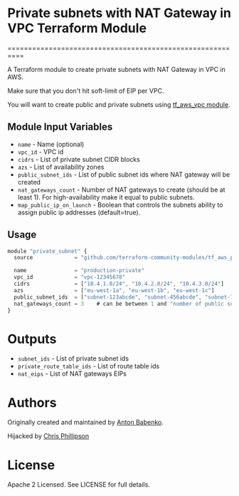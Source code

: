# Private subnets with NAT Gateway in VPC Terraform Module
==========================================================

A Terraform module to create private subnets with NAT Gateway in VPC in AWS.

Make sure that you don't hit soft-limit of EIP per VPC.

You will want to create public and private subnets using [tf_aws_vpc module](https://github.com/terraform-community-modules/tf_aws_vpc).


Module Input Variables
----------------------

- `name` - Name (optional)
- `vpc_id` - VPC id
- `cidrs` - List of private subnet CIDR blocks
- `azs` - List of availability zones
- `public_subnet_ids` - List of public subnet ids where NAT gateway will be created
- `nat_gateways_count` - Number of NAT gateways to create (should be at least 1). For high-availability make it equal to public subnets.
- `map_public_ip_on_launch` - Boolean that controls the subnets ability to assign public ip addresses (default=true).

Usage
-----

```js
module "private_subnet" {
  source             = "github.com/terraform-community-modules/tf_aws_private_subnet_nat_gateway"

  name               = "production-private"
  vpc_id             = "vpc-12345678"
  cidrs              = ["10.4.1.0/24", "10.4.2.0/24", "10.4.3.0/24"]
  azs                = ["eu-west-1a", "eu-west-1b", "eu-west-1c"]
  public_subnet_ids  = ["subnet-123abcde", "subnet-456abcde", "subnet-789abcde"]
  nat_gateways_count = 3    # can be between 1 and "number of public subnets".
}
```

Outputs
=======

- `subnet_ids` - List of private subnet ids
- `private_route_table_ids` - List of route table ids
- `nat_eips` - List of NAT gateways EIPs

Authors
=======

Originally created and maintained by [Anton Babenko](https://github.com/antonbabenko).

Hijacked by [Chris Phillipson](https://github.com/fastnsilver)

License
=======

Apache 2 Licensed. See LICENSE for full details.